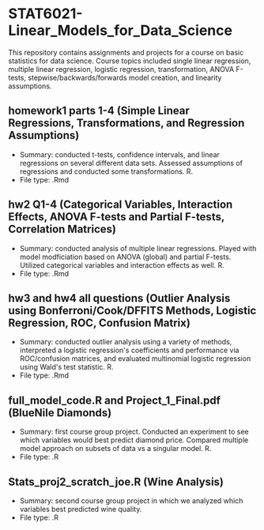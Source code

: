 # STAT6021-Linear_Models_for_Data_Science
This repository contains assignments and projects for a course on basic statistics for data science. Course topics included single linear regression, multiple linear regression, logistic regression, transformation, ANOVA F-tests, stepwise/backwards/forwards model creation, and linearity assumptions. 

## homework1 parts 1-4 (Simple Linear Regressions, Transformations, and Regression Assumptions)
- Summary: conducted t-tests, confidence intervals, and linear regressions on several different data sets. Assessed assumptions of regressions and conducted some transformations. R.
- File type: .Rmd

## hw2 Q1-4 (Categorical Variables, Interaction Effects, ANOVA F-tests and Partial F-tests, Correlation Matrices)
- Summary: conducted analysis of multiple linear regressions. Played with model modficiation based on ANOVA (global) and partial F-tests. Utilized categorical variables and interaction effects as well. R.
- File type: .Rmd

## hw3 and hw4 all questions (Outlier Analysis using Bonferroni/Cook/DFFITS Methods, Logistic Regression, ROC, Confusion Matrix)
- Summary: conducted outlier analysis using a variety of methods, interpreted a logistic regression's coefficients and performance via ROC/confusion matrices, and evaluated multinomial logistic regression using Wald's test statistic. R.
- File type: .Rmd

## full_model_code.R and Project_1_Final.pdf (BlueNile Diamonds)
- Summary: first course group project. Conducted an experiment to see which variables would best predict diamond price. Compared multiple model approach on subsets of data vs a singular model. R.
- File type: .R

## Stats_proj2_scratch_joe.R (Wine Analysis)
- Summary: second course group project in which we analyzed which variables best predicted wine quality.
- File type: .R

